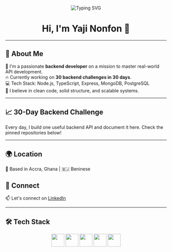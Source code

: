 <!-- 🎨 Bannière animée + couleur fond (limité) -->
<p align="center">
  <!-- Tu peux remplacer ce GIF par ton propre visuel -->
  <img src="https://readme-typing-svg.herokuapp.com?font=Fira+Code&pause=1000&color=00FF57&center=true&vCenter=true&multiline=true&width=435&lines=Back-end+Dev+%7C+Node.js+%7C+TS+%7C+Mongo+%7C+Freelancer" alt="Typing SVG" />
</p>

<h1 align="center">Hi, I'm Yaji Nonfon 👋</h1>

---

## 👋 About Me

🎯 I'm a passionate **backend developer** on a mission to master real-world API development.  
🔥 Currently working on **30 backend challenges in 30 days**.  
💻 Tech Stack: Node.js, TypeScript, Express, MongoDB, PostgreSQL  
🚀 I believe in clean code, solid structure, and scalable systems.

---

## 📈 30-Day Backend Challenge

Every day, I build one useful backend API and document it here. Check the pinned repositories below!  

---

## 🌍 Location
📍 Based in Accra, Ghana | 🇧🇯 Beninese  

## 🤝 Connect
📫 Let's connect on [LinkedIn](https://www.linkedin.com/in/yaji-nonfon-7185a12a9)

---

## 🛠 Tech Stack
<p align="center">
  <img src="https://cdn.jsdelivr.net/gh/devicons/devicon/icons/nodejs/nodejs-original.svg" width="40"/>
  <img src="https://cdn.jsdelivr.net/gh/devicons/devicon/icons/typescript/typescript-original.svg" width="40"/>
  <img src="https://cdn.jsdelivr.net/gh/devicons/devicon/icons/mongodb/mongodb-original.svg" width="40"/>
  <img src="https://cdn.jsdelivr.net/gh/devicons/devicon/icons/express/express-original.svg" width="40"/>
  <img src="https://cdn.jsdelivr.net/gh/devicons/devicon/icons/postgresql/postgresql-original.svg" width="40"/>
</p>
